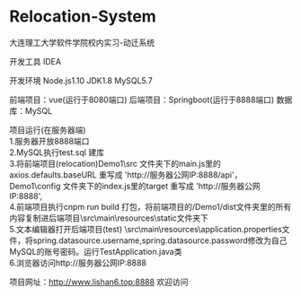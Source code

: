 # Relocation-System
大连理工大学软件学院校内实习-动迁系统  

开发工具 IDEA  

开发环境 Node.js1.10 JDK1.8 MySQL5.7  

前端项目：vue(运行于8080端口)  后端项目：Springboot(运行于8888端口) 数据库：MySQL  

项目运行(在服务器端)  
1.服务器开放8888端口  
2.MySQL执行test.sql 建库  
3.将前端项目(relocation)Demo1\src 文件夹下的main.js里的axios.defaults.baseURL 重写成 'http://服务器公网IP:8888/api'，Demo1\config 文件夹下的index.js里的target 重写成 'http://服务器公网IP:8888',  
4.前端项目执行cnpm run build 打包，将前端项目的/Demo1/dist文件夹里的所有内容复制进后端项目\src\main\resources\static文件夹下  
5.文本编辑器打开后端项目(test) \src\main\resources\application.properties文件，将spring.datasource.username,spring.datasource.password修改为自己MySQL的账号密码。运行TestApplication.java类  
6.浏览器访问http://服务器公网IP:8888  

项目网址：http://www.lishan6.top:8888 欢迎访问
